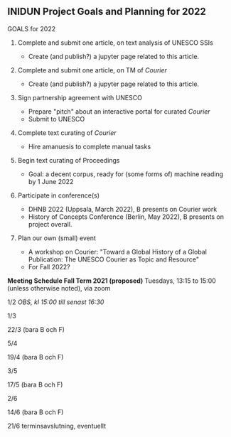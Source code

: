 ## INIDUN Project Goals and Planning for 2022

GOALS for 2022

1. Complete and submit one article, on text analysis of UNESCO SSIs
   - Create (and publish?) a jupyter page related to this article.

1. Complete and submit one article, on TM of _Courier_
   - Create (and publish?) a jupyter page related to this article.

1. Sign partnership agreement with UNESCO
   - Prepare "pitch" about an interactive portal for curated _Courier_
   - Submit to UNESCO 

1. Complete text curating of _Courier_
   - Hire amanuesis to complete manual tasks 

1. Begin text curating of Proceedings
   - Goal: a decent corpus, ready for (some forms of) machine reading by 1 June 2022

1. Participate in conference(s)
   - DHNB 2022 (Uppsala, March 2022), B presents on Courier work
   - History of Concepts Conference (Berlin, May 2022), B presents on project overall.
   

1. Plan our own (small) event
   - A workshop on Courier: "Toward a Global History of a Global Publication: The UNESCO Courier as Topic and Resource"
   - For Fall 2022? 

**Meeting Schedule Fall Term 2021 (proposed)**
Tuesdays, 13:15 to 15:00 (unless otherwise noted), via zoom

1/2 _OBS, kl 15:00 till senast 16:30_

1/3

22/3 (bara B och F)

5/4

19/4 (bara B och F)

3/5

17/5 (bara B och F)

2/6

14/6 (bara B och F)

21/6 terminsavslutning, eventuellt
